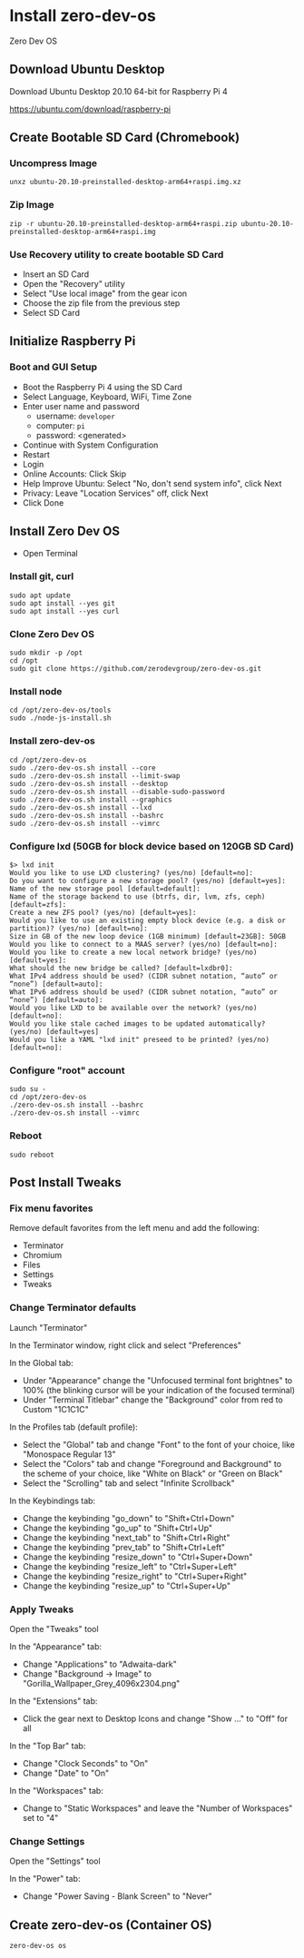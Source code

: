 # Install zero-dev-os
Zero Dev OS


## Download Ubuntu Desktop

Download Ubuntu Desktop 20.10 64-bit for Raspberry Pi 4

https://ubuntu.com/download/raspberry-pi


## Create Bootable SD Card (Chromebook)

### Uncompress Image
```
unxz ubuntu-20.10-preinstalled-desktop-arm64+raspi.img.xz
```

### Zip Image
```
zip -r ubuntu-20.10-preinstalled-desktop-arm64+raspi.zip ubuntu-20.10-preinstalled-desktop-arm64+raspi.img
```

### Use Recovery utility to create bootable SD Card
* Insert an SD Card
* Open the "Recovery" utility
* Select "Use local image" from the gear icon
* Choose the zip file from the previous step
* Select SD Card


## Initialize Raspberry Pi

### Boot and GUI Setup

* Boot the Raspberry Pi 4 using the SD Card
* Select Language, Keyboard, WiFi, Time Zone
* Enter user name and password
  * username: `developer`
  * computer: `pi`
  * password: &lt;generated&gt;
* Continue with System Configuration
* Restart
* Login
* Online Accounts: Click Skip
* Help Improve Ubuntu: Select "No, don't send system info", click Next
* Privacy: Leave "Location Services" off, click Next
* Click Done


## Install Zero Dev OS

* Open Terminal

### Install git, curl

```
sudo apt update
sudo apt install --yes git
sudo apt install --yes curl
```

### Clone Zero Dev OS

```
sudo mkdir -p /opt
cd /opt
sudo git clone https://github.com/zerodevgroup/zero-dev-os.git
```

### Install node

```
cd /opt/zero-dev-os/tools
sudo ./node-js-install.sh
```

### Install zero-dev-os

```
cd /opt/zero-dev-os
sudo ./zero-dev-os.sh install --core
sudo ./zero-dev-os.sh install --limit-swap
sudo ./zero-dev-os.sh install --desktop
sudo ./zero-dev-os.sh install --disable-sudo-password
sudo ./zero-dev-os.sh install --graphics
sudo ./zero-dev-os.sh install --lxd
sudo ./zero-dev-os.sh install --bashrc
sudo ./zero-dev-os.sh install --vimrc
```

### Configure lxd (50GB for block device based on 120GB SD Card)

```
$> lxd init
Would you like to use LXD clustering? (yes/no) [default=no]: 
Do you want to configure a new storage pool? (yes/no) [default=yes]: 
Name of the new storage pool [default=default]: 
Name of the storage backend to use (btrfs, dir, lvm, zfs, ceph) [default=zfs]: 
Create a new ZFS pool? (yes/no) [default=yes]: 
Would you like to use an existing empty block device (e.g. a disk or partition)? (yes/no) [default=no]: 
Size in GB of the new loop device (1GB minimum) [default=23GB]: 50GB
Would you like to connect to a MAAS server? (yes/no) [default=no]: 
Would you like to create a new local network bridge? (yes/no) [default=yes]: 
What should the new bridge be called? [default=lxdbr0]: 
What IPv4 address should be used? (CIDR subnet notation, “auto” or “none”) [default=auto]: 
What IPv6 address should be used? (CIDR subnet notation, “auto” or “none”) [default=auto]: 
Would you like LXD to be available over the network? (yes/no) [default=no]: 
Would you like stale cached images to be updated automatically? (yes/no) [default=yes] 
Would you like a YAML "lxd init" preseed to be printed? (yes/no) [default=no]: 

```

### Configure "root" account

```
sudo su -
cd /opt/zero-dev-os
./zero-dev-os.sh install --bashrc
./zero-dev-os.sh install --vimrc
```

### Reboot

```
sudo reboot
```

## Post Install Tweaks

### Fix menu favorites

Remove default favorites from the left menu and add the following:

* Terminator
* Chromium
* Files
* Settings
* Tweaks

### Change Terminator defaults

Launch "Terminator"

In the Terminator window, right click and select "Preferences"

In the Global tab:
  * Under "Appearance" change the "Unfocused terminal font brightnes" to 100% (the blinking cursor will be your indication of the focused terminal)
  * Under "Terminal Titlebar" change the "Background" color from red to Custom "1C1C1C"

In the Profiles tab (default profile):
  * Select the "Global" tab and change "Font" to the font of your choice, like "Monospace Regular 13"
  * Select the "Colors" tab and change "Foreground and Background" to the scheme of your choice, like "White on Black" or "Green on Black"
  * Select the "Scrolling" tab and select "Infinite Scrollback"

In the Keybindings tab:
  * Change the keybinding "go_down" to "Shift+Ctrl+Down"
  * Change the keybinding "go_up" to "Shift+Ctrl+Up"
  * Change the keybinding "next_tab" to "Shift+Ctrl+Right"
  * Change the keybinding "prev_tab" to "Shift+Ctrl+Left"
  * Change the keybinding "resize_down" to "Ctrl+Super+Down"
  * Change the keybinding "resize_left" to "Ctrl+Super+Left"
  * Change the keybinding "resize_right" to "Ctrl+Super+Right"
  * Change the keybinding "resize_up" to "Ctrl+Super+Up"

### Apply Tweaks

Open the "Tweaks" tool

In the "Appearance" tab:
  * Change "Applications" to "Adwaita-dark"
  * Change "Background -> Image" to "Gorilla_Wallpaper_Grey_4096x2304.png"

In the "Extensions" tab:
  * Click the gear next to Desktop Icons and change "Show ..." to "Off" for all

In the "Top Bar" tab:
  * Change "Clock Seconds" to "On"
  * Change "Date" to "On"

In the "Workspaces" tab:
  * Change to "Static Workspaces" and leave the "Number of Workspaces" set to "4"

### Change Settings

Open the "Settings" tool

In the "Power" tab:
  * Change "Power Saving - Blank Screen" to "Never"

## Create zero-dev-os (Container OS)

```
zero-dev-os os
```
